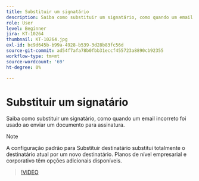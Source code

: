 ```yaml
---
title: Substituir um signatário
description: Saiba como substituir um signatário, como quando um email incorreto foi usado ao enviar um documento para assinatura
role: User
level: Beginner
jira: KT-10264
thumbnail: KT-10264.jpg
exl-id: bc9d645b-b99a-4928-b539-3d28b83fc56d
source-git-commit: ad54f7afa78b0fbb31eccf455723a8890cb92355
workflow-type: tm+mt
source-wordcount: '69'
ht-degree: 0%

---
```


# Substituir um signatário

Saiba como substituir um signatário, como quando um email incorreto foi usado ao enviar um documento para assinatura.

>[!NOTE]
>
>A configuração padrão para Substituir destinatário substitui totalmente o destinatário atual por um novo destinatário. Planos de nível empresarial e corporativo têm opções adicionais disponíveis.

>[!VIDEO](https://video.tv.adobe.com/v/342340?quality=12&learn=on&hidetitle=true)
